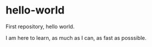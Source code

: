 hello-world
===========

First repository, hello world.

I am here to learn, as much as I can, as fast as posssible.
